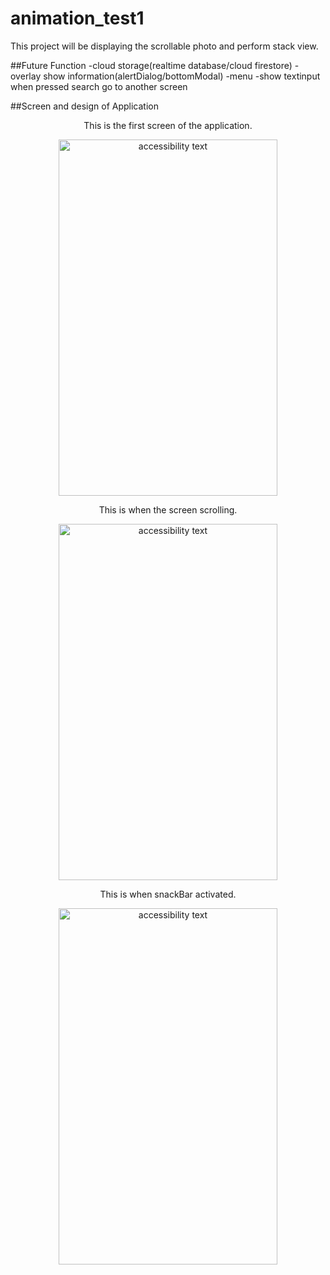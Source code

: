 # animation_test1

This project will be displaying the scrollable photo and perform stack view.

##Future Function
-cloud storage(realtime database/cloud firestore)
-overlay show information(alertDialog/bottomModal)
-menu
-show textinput when pressed search go to another screen

##Screen and design of Application
<center>
This is the first screen of the application.
</center>
<p align="center">
  <img src="https://raw.githubusercontent.com/nonoyek/animation_test1/master/images/eg3.png" width="350" height="570" alt="accessibility text">
</p>

<center>
This is when the screen scrolling.
</center>
<p align="center">
  <!-- <img src="your_relative_path_here" width="350" title="hover text"> -->
  <img src="https://raw.githubusercontent.com/nonoyek/animation_test1/master/images/eg1.png" width="350" height="570" alt="accessibility text">
</p>
<!-- ![alt text](https://raw.githubusercontent.com/nonoyek/animation_test1/master/images/eg1.png) -->

<center>
This is when snackBar activated.
</center>
<p align="center">
  <!-- <img src="your_relative_path_here" width="350" title="hover text"> -->
  <img src="https://raw.githubusercontent.com/nonoyek/animation_test1/master/images/eg2.png" width="350" height="570" alt="accessibility text">
</p>
<!-- ![alt text](https://raw.githubusercontent.com/nonoyek/animation_test1/master/images/eg2.png) -->